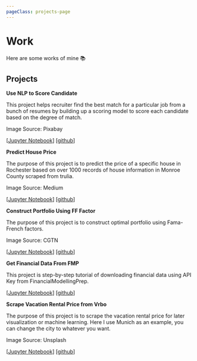 ```yaml
---
pageClass: projects-page
---
```


# Work

Here are some works of mine :books:

## Projects

<ProjectCard image="/projects/1.png">
  
  **Use NLP to Score Candidate**
  
   This project helps recruiter find the best match for a particular job from a bunch of resumes by building up a scoring model to score each candidate based on the degree of match.
   
   Image Source: Pixabay
  
  [[Jupyter Notebook](https://github.com/FlashZHY/Use-NLP-to-Score-Candidate/blob/main/NLP.ipynb)] [[github](https://github.com/FlashZHY/Use-NLP-to-Score-Candidate)]

</ProjectCard>

<ProjectCard image="/projects/2.jpeg">
  
  **Predict House Price**
  
   The purpose of this project is to predict the price of a specific house in Rochester based on over 1000 records of house information in Monroe County scraped from trulia.
   
   Image Source: Medium
  
  [[Jupyter Notebook](https://github.com/FlashZHY/Predict-House-Price/blob/main/Predict%20house%20price.ipynb)] [[github](https://github.com/FlashZHY/Predict-House-Price)]

</ProjectCard>

<ProjectCard image="/projects/3.png">
  
  **Construct Portfolio Using FF Factor**
  
   The purpose of this project is to construct optimal portfolio using Fama-French factors.
   
   Image Source: CGTN
  
  [[Jupyter Notebook](https://github.com/FlashZHY/Construct-Portfolio-Using-FF-Factor/blob/master/Final%20Project%20Team%2032%20(Cohort%202)%20.ipynb)] [[github](https://github.com/FlashZHY/Construct-Portfolio-Using-FF-Factor)]

</ProjectCard>


<ProjectCard image="/projects/4.jpeg">
  
  **Get Financial Data From FMP**
  
   This project is step-by-step tutorial of downloading financial data using API Key from FinancialModellingPrep.
 
  
  [[Jupyter Notebook](https://github.com/FlashZHY/Get-Financial-Data-From-FMP/blob/master/main.ipynb)] [[github](https://github.com/FlashZHY/Get-Financial-Data-From-FMP)]

</ProjectCard>


<ProjectCard image="/projects/5.jpeg">
  
  **Scrape Vacation Rental Price from Vrbo**
  
   The purpose of this project is to scrape the vacation rental price for later visualization or machine learning. Here I use Munich as an example, you can change the city to whatever you want.
   
   Image Source: Unsplash
   
  [[Jupyter Notebook](https://github.com/FlashZHY/Scrape-Vacation-Rental-Price-from-Vrbo/blob/main/Scrape%20Vacation%20Rental%20Price%20from%20Vrbo.ipynb)] [[github](https://github.com/FlashZHY/Scrape-Vacation-Rental-Price-from-Vrbo)]

</ProjectCard>


<style lang="stylus">

.projects-page
  background-color #fafbfc

</style>
